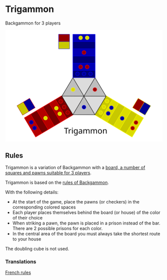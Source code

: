 # Trigammon
Backgammon for 3 players

![board, a number of squares and pawns suitable for 3 players](Trigammon.svg)

## Rules

Trigammon is a variation of Backgammon with a [board, a number of squares and pawns suitable for 3 players](Trigammon.svg).

Trigammon is based on the [rules of Backgammon](https://www.bkgm.com/rules.html).

With the following details: 
- At the start of the game, place the pawns (or checkers) in the corresponding colored spaces
- Each player places themselves behind the board (or house) of the color of their choice
- When striking a pawn, the pawn is placed in a prison instead of the bar. There are 2 possible prisons for each color.
- In the central area of ​​the board you must always take the shortest route to your house

The doubling cube is not used.

### Translations

[French rules](rules_fr.md)

